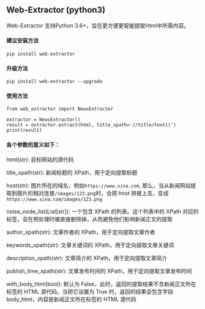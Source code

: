 ## Web-Extractor (python3)

Web-Extractor 支持Python 3.6+，旨在更方便更智能提取Html中所需内容。

#### 建议安装方法
    pip install web-extractor

#### 升级方法
    pip install web-extractor --upgrade

#### 使用方法

```buildoutcfg
from web_extractor import NewsExtractor

extractor = NewsExtractor()
result = extractor.extract(html, title_xpath='//title/text()')
print(result)
```

#### 各个参数的意义如下：

html(str): 目标网站的源代码

title_xpath(str): 新闻标题的 XPath，用于定向提取标题

host(str): 图片所在的域名，例如``https://www.sina.com``, 那么，当从新闻网站提取到图片的相对连接``/images/123.png``时，会把 host 拼接上去，变成``https://www.sina.com/images/123.png``

noise_node_list(List[str]): 一个包含 XPath 的列表。这个列表中的 XPath 对应的标签，会在预处理时被直接删除掉，从而避免他们影响新闻正文的提取

author_xpath(str): 文章作者的 XPath，用于定向提取文章作者

keywords_xpath(str): 文章关键词的 XPath，用于定向提取文章关键词

description_xpath(str): 文章简介的 XPath，用于定向提取文章简介

publish_time_xpath(str): 文章发布时间的 XPath，用于定向提取文章发布时间

with_body_html(bool): 默认为 False，此时，返回的提取结果不含新闻正文所在标签的 HTML 源代码。当把它设置为 True 时，返回的结果会包含字段 body_html，内容是新闻正文所在标签的 HTML 源代码